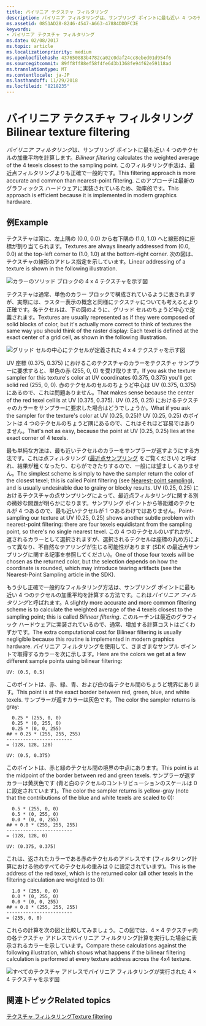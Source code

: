 ```yaml
---
title: バイリニア テクスチャ フィルタリング
description: バイリニア フィルタリングは、サンプリング ポイントに最も近い 4 つのテクセルの加重平均を計算します。
ms.assetid: 0851AD28-8246-4547-A663-47884DDDFC3E
keywords:
- バイリニア テクスチャ フィルタリング
ms.date: 02/08/2017
ms.topic: article
ms.localizationpriority: medium
ms.openlocfilehash: 437650883b4782ca02c0daf24cc8ebed01d954f6
ms.sourcegitcommit: 89ff8ff88ef58f4fe6d3b1368fe94f62e59118ad
ms.translationtype: MT
ms.contentlocale: ja-JP
ms.lasthandoff: 11/29/2018
ms.locfileid: "8218235"
---
```

# <a name="bilinear-texture-filtering"></a><span data-ttu-id="2fc61-104">バイリニア テクスチャ フィルタリング</span><span class="sxs-lookup"><span data-stu-id="2fc61-104">Bilinear texture filtering</span></span>


<span data-ttu-id="2fc61-105">*バイリニア フィルタリング*は、サンプリング ポイントに最も近い 4 つのテクセルの加重平均を計算します。</span><span class="sxs-lookup"><span data-stu-id="2fc61-105">*Bilinear filtering* calculates the weighted average of the 4 texels closest to the sampling point.</span></span> <span data-ttu-id="2fc61-106">このフィルタリング手法は、最近点フィルタリングよりも正確で一般的です。</span><span class="sxs-lookup"><span data-stu-id="2fc61-106">This filtering approach is more accurate and common than nearest-point filtering.</span></span> <span data-ttu-id="2fc61-107">このアプローチは最新のグラフィックス ハードウェアに実装されているため、効率的です。</span><span class="sxs-lookup"><span data-stu-id="2fc61-107">This approach is efficient because it is implemented in modern graphics hardware.</span></span>


## <a name="span-idexamplespanspan-idexamplespanspan-idexamplespanexample"></a><span data-ttu-id="2fc61-108"><span id="Example"></span><span id="example"></span><span id="EXAMPLE"></span>例</span><span class="sxs-lookup"><span data-stu-id="2fc61-108"><span id="Example"></span><span id="example"></span><span id="EXAMPLE"></span>Example</span></span>


<span data-ttu-id="2fc61-109">テクスチャは常に、左上隅の (0.0, 0.0) から右下隅の (1.0, 1.0) へと線形的に座標が割り当てられます。</span><span class="sxs-lookup"><span data-stu-id="2fc61-109">Textures are always linearly addressed from (0.0, 0.0) at the top-left corner to (1.0, 1.0) at the bottom-right corner.</span></span> <span data-ttu-id="2fc61-110">次の図は、テクスチャの線形のアドレス指定を示しています。</span><span class="sxs-lookup"><span data-stu-id="2fc61-110">Linear addressing of a texture is shown in the following illustration.</span></span>

![カラーのソリッド ブロックの 4 x 4 テクスチャを示す図](images/bilinear-fig7a.png)

<span data-ttu-id="2fc61-112">テクスチャは通常、単色のカラー ブロックで構成されているように表されますが、実際には、ラスター表示の概念と同様にテクスチャについても考えるとより正確です。各テクセルは、下の図のように、グリッド セルのちょうど中心で定義されます。</span><span class="sxs-lookup"><span data-stu-id="2fc61-112">Textures are usually represented as if they were composed of solid blocks of color, but it's actually more correct to think of textures the same way you should think of the raster display: Each texel is defined at the exact center of a grid cell, as shown in the following illustration.</span></span>

![グリッド セルの中心にテクセルが定義された 4 x 4 テクスチャを示す図](images/bilinear-fig7b.png)

<span data-ttu-id="2fc61-114">UV 座標 (0.375, 0.375) におけるこのテクスチャのカラーをテクスチャ サンプラーに要求すると、単色の赤 (255, 0, 0) を受け取ります。</span><span class="sxs-lookup"><span data-stu-id="2fc61-114">If you ask the texture sampler for this texture's color at UV coordinates (0.375, 0.375) you'll get solid red (255, 0, 0).</span></span> <span data-ttu-id="2fc61-115">赤のテクセルのセルのちょうど中心は UV (0.375, 0.375) にあるので、これは問題ありません。</span><span class="sxs-lookup"><span data-stu-id="2fc61-115">That makes sense because the center of the red texel cell is at UV (0.375, 0.375).</span></span> <span data-ttu-id="2fc61-116">UV (0.25, 0.25) におけるテクスチャのカラーをサンプラーに要求した場合はどうでしょうか。</span><span class="sxs-lookup"><span data-stu-id="2fc61-116">What if you ask the sampler for the texture's color at UV (0.25, 0.25)?</span></span> <span data-ttu-id="2fc61-117">UV (0.25, 0.25) のポイントは 4 つのテクセルのちょうど隅にあるので、これはそれほど容易ではありません。</span><span class="sxs-lookup"><span data-stu-id="2fc61-117">That's not as easy, because the point at UV (0.25, 0.25) lies at the exact corner of 4 texels.</span></span>

<span data-ttu-id="2fc61-118">最も単純な方法は、最も近いテクセルのカラーをサンプラーが返すようにする方法です。これは点フィルタリング ([最近点サンプリング](nearest-point-sampling.md) をご覧ください) と呼ばれ、結果が粗くなったり、むらができたりするので、一般には望ましくありません。</span><span class="sxs-lookup"><span data-stu-id="2fc61-118">The simplest scheme is simply to have the sampler return the color of the closest texel; this is called Point filtering (see [Nearest-point sampling](nearest-point-sampling.md)), and is usually undesirable due to grainy or blocky results.</span></span> <span data-ttu-id="2fc61-119">UV (0.25, 0.25) におけるテクスチャの点サンプリングによって、最近点フィルタリングに関する別の微妙な問題が明らかになります。サンプリング ポイントから等距離のテクセルが 4 つあるので、最も近いテクセルが 1 つあるわけではありません。</span><span class="sxs-lookup"><span data-stu-id="2fc61-119">Point-sampling our texture at UV (0.25, 0.25) shows another subtle problem with nearest-point filtering: there are four texels equidistant from the sampling point, so there's no single nearest texel.</span></span> <span data-ttu-id="2fc61-120">この 4 つのテクセルのいずれかが、返されるカラーとして選択されますが、選択されるテクセルは座標の丸め方によって異なり、不自然なテアリングが生じる可能性があります (SDK の最近点サンプリングに関する記事を参照してください)。</span><span class="sxs-lookup"><span data-stu-id="2fc61-120">One of those four texels will be chosen as the returned color, but the selection depends on how the coordinate is rounded, which may introduce tearing artifacts (see the Nearest-Point Sampling article in the SDK).</span></span>

<span data-ttu-id="2fc61-121">もう少し正確で一般的なフィルタリング方法は、サンプリング ポイントに最も近い 4 つのテクセルの加重平均を計算する方法です。これは*バイリニア フィルタリング*と呼ばれます。</span><span class="sxs-lookup"><span data-stu-id="2fc61-121">A slightly more accurate and more common filtering scheme is to calculate the weighted average of the 4 texels closest to the sampling point; this is called *Bilinear filtering*.</span></span> <span data-ttu-id="2fc61-122">このルーチンは最近のグラフィック ハードウェアに実装されているので、通常、増加する計算コストはごくわずかです。</span><span class="sxs-lookup"><span data-stu-id="2fc61-122">The extra computational cost for Bilinear filtering is usually negligible because this routine is implemented in modern graphics hardware.</span></span> <span data-ttu-id="2fc61-123">バイリニア フィルタリングを使用して、さまざまなサンプル ポイントで取得するカラーを次に示します。</span><span class="sxs-lookup"><span data-stu-id="2fc61-123">Here are the colors we get at a few different sample points using bilinear filtering:</span></span>

```
UV: (0.5, 0.5)
```

<span data-ttu-id="2fc61-124">このポイントは、赤、緑、青、および白の各テクセル間のちょうど境界にあります。</span><span class="sxs-lookup"><span data-stu-id="2fc61-124">This point is at the exact border between red, green, blue, and white texels.</span></span> <span data-ttu-id="2fc61-125">サンプラーが返すカラーは灰色です。</span><span class="sxs-lookup"><span data-stu-id="2fc61-125">The color the sampler returns is gray:</span></span>

```
  0.25 * (255, 0, 0)
  0.25 * (0, 255, 0) 
  0.25 * (0, 0, 255) 
## + 0.25 * (255, 255, 255) 
------------------------
= (128, 128, 128)
```

```
UV: (0.5, 0.375)
```

<span data-ttu-id="2fc61-126">このポイントは、赤と緑のテクセル間の境界の中点にあります。</span><span class="sxs-lookup"><span data-stu-id="2fc61-126">This point is at the midpoint of the border between red and green texels.</span></span> <span data-ttu-id="2fc61-127">サンプラーが返すカラーは黄灰色です (青と白のテクセルのコントリビューションのスケールは 0 に設定されています)。</span><span class="sxs-lookup"><span data-stu-id="2fc61-127">The color the sampler returns is yellow-gray (note that the contributions of the blue and white texels are scaled to 0):</span></span>

```
  0.5 * (255, 0, 0)
  0.5 * (0, 255, 0) 
  0.0 * (0, 0, 255) 
## + 0.0 * (255, 255, 255) 
------------------------
= (128, 128, 0)
```

```
UV: (0.375, 0.375)
```

<span data-ttu-id="2fc61-128">これは、返されたカラーである赤のテクセルのアドレスです (フィルタリング計算における他のすべてのテクセルの重みは 0 に設定されています)。</span><span class="sxs-lookup"><span data-stu-id="2fc61-128">This is the address of the red texel, which is the returned color (all other texels in the filtering calculation are weighted to 0):</span></span>

```
  1.0 * (255, 0, 0)
  0.0 * (0, 255, 0) 
  0.0 * (0, 0, 255) 
## + 0.0 * (255, 255, 255) 
------------------------
= (255, 0, 0)
```

<span data-ttu-id="2fc61-129">これらの計算を次の図と比較してみましょう。この図では、4 × 4 テクスチャ内の各テクスチャ アドレスでバイリニア フィルタリング計算を実行した場合に表示されるカラーを示しています。</span><span class="sxs-lookup"><span data-stu-id="2fc61-129">Compare these calculations against the following illustration, which shows what happens if the bilinear filtering calculation is performed at every texture address across the 4x4 texture.</span></span>

![すべてのテクスチャ アドレスでバイリニア フィルタリングが実行された 4 × 4 テクスチャを示す図](images/bilinear-fig7c.jpg)

## <a name="span-idrelated-topicsspanrelated-topics"></a><span data-ttu-id="2fc61-131"><span id="related-topics"></span>関連トピック</span><span class="sxs-lookup"><span data-stu-id="2fc61-131"><span id="related-topics"></span>Related topics</span></span>


[<span data-ttu-id="2fc61-132">テクスチャ フィルタリング</span><span class="sxs-lookup"><span data-stu-id="2fc61-132">Texture filtering</span></span>](texture-filtering.md)

 

 




